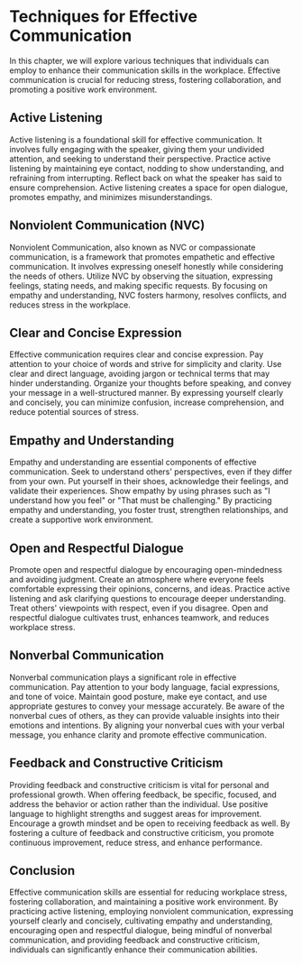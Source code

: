 Techniques for Effective Communication
=================================================

In this chapter, we will explore various techniques that individuals can employ to enhance their communication skills in the workplace. Effective communication is crucial for reducing stress, fostering collaboration, and promoting a positive work environment.

Active Listening
----------------

Active listening is a foundational skill for effective communication. It involves fully engaging with the speaker, giving them your undivided attention, and seeking to understand their perspective. Practice active listening by maintaining eye contact, nodding to show understanding, and refraining from interrupting. Reflect back on what the speaker has said to ensure comprehension. Active listening creates a space for open dialogue, promotes empathy, and minimizes misunderstandings.

Nonviolent Communication (NVC)
------------------------------

Nonviolent Communication, also known as NVC or compassionate communication, is a framework that promotes empathetic and effective communication. It involves expressing oneself honestly while considering the needs of others. Utilize NVC by observing the situation, expressing feelings, stating needs, and making specific requests. By focusing on empathy and understanding, NVC fosters harmony, resolves conflicts, and reduces stress in the workplace.

Clear and Concise Expression
----------------------------

Effective communication requires clear and concise expression. Pay attention to your choice of words and strive for simplicity and clarity. Use clear and direct language, avoiding jargon or technical terms that may hinder understanding. Organize your thoughts before speaking, and convey your message in a well-structured manner. By expressing yourself clearly and concisely, you can minimize confusion, increase comprehension, and reduce potential sources of stress.

Empathy and Understanding
-------------------------

Empathy and understanding are essential components of effective communication. Seek to understand others' perspectives, even if they differ from your own. Put yourself in their shoes, acknowledge their feelings, and validate their experiences. Show empathy by using phrases such as "I understand how you feel" or "That must be challenging." By practicing empathy and understanding, you foster trust, strengthen relationships, and create a supportive work environment.

Open and Respectful Dialogue
----------------------------

Promote open and respectful dialogue by encouraging open-mindedness and avoiding judgment. Create an atmosphere where everyone feels comfortable expressing their opinions, concerns, and ideas. Practice active listening and ask clarifying questions to encourage deeper understanding. Treat others' viewpoints with respect, even if you disagree. Open and respectful dialogue cultivates trust, enhances teamwork, and reduces workplace stress.

Nonverbal Communication
-----------------------

Nonverbal communication plays a significant role in effective communication. Pay attention to your body language, facial expressions, and tone of voice. Maintain good posture, make eye contact, and use appropriate gestures to convey your message accurately. Be aware of the nonverbal cues of others, as they can provide valuable insights into their emotions and intentions. By aligning your nonverbal cues with your verbal message, you enhance clarity and promote effective communication.

Feedback and Constructive Criticism
-----------------------------------

Providing feedback and constructive criticism is vital for personal and professional growth. When offering feedback, be specific, focused, and address the behavior or action rather than the individual. Use positive language to highlight strengths and suggest areas for improvement. Encourage a growth mindset and be open to receiving feedback as well. By fostering a culture of feedback and constructive criticism, you promote continuous improvement, reduce stress, and enhance performance.

Conclusion
----------

Effective communication skills are essential for reducing workplace stress, fostering collaboration, and maintaining a positive work environment. By practicing active listening, employing nonviolent communication, expressing yourself clearly and concisely, cultivating empathy and understanding, encouraging open and respectful dialogue, being mindful of nonverbal communication, and providing feedback and constructive criticism, individuals can significantly enhance their communication abilities.
